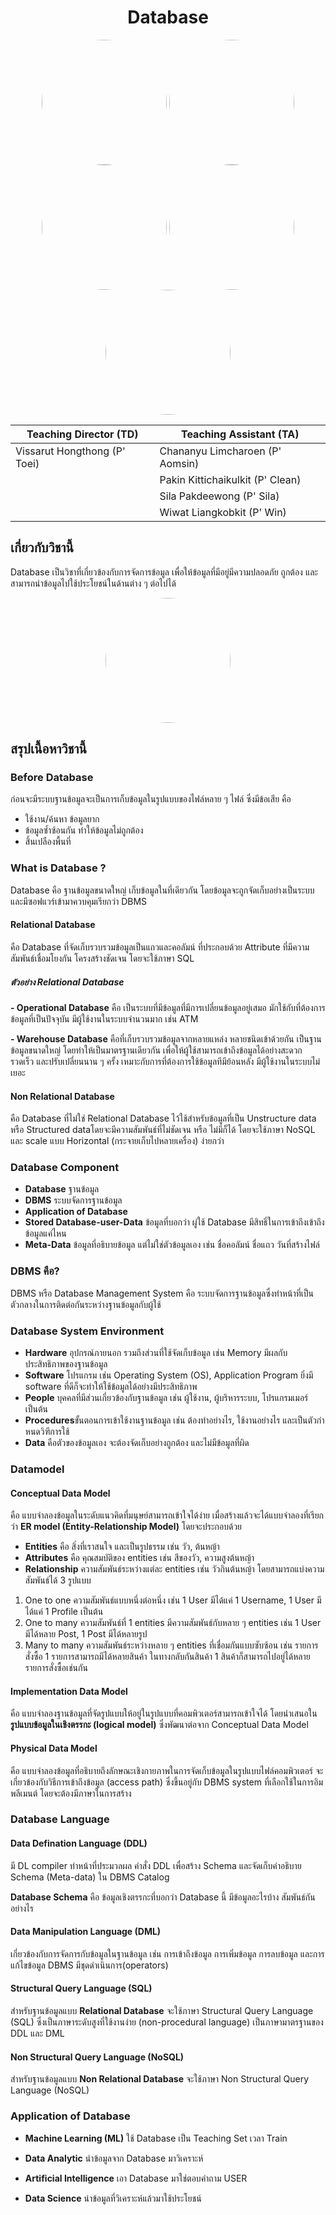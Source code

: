 
<div align="center">
<h1>Database</h1>
</div>

<div align="center">
<img src="https://scontent.fbkk5-5.fna.fbcdn.net/v/t1.6435-9/170377217_2882685505341750_1351321312628421708_n.jpg?_nc_cat=104&ccb=1-7&_nc_sid=09cbfe&_nc_eui2=AeEEAGLzqC1tJKaSZBj1x70N6AZQayyo2vvoBlBrLKja-2ALCPhrPacmTWx00Q-_GIv64x8N2m6XBP0m-ybMUxpt&_nc_ohc=we1Zxg7Ch3cAX8k_3vT&_nc_ht=scontent.fbkk5-5.fna&oh=00_AT_o2IQfWmnZk9HpoScJYuU8Xs0BaM_NHV6WfT7F2l9CVw&oe=63780532" height="auto" width="200" style="border-radius:50%" align="center">
<img src="https://scontent.fbkk4-3.fna.fbcdn.net/v/t1.15752-9/311525063_681284779849441_783287439963387768_n.jpg?_nc_cat=100&ccb=1-7&_nc_sid=ae9488&_nc_eui2=AeFlK4RFFXOV-TvNIyQUtyimWcfKu_p4xkBZx8q7-njGQIXKM06hK58oLTpYkSm2pkabdRtr3h1KliL6vmTVOtzY&_nc_ohc=B_ZK7AHmbRkAX91mGLV&_nc_ht=scontent.fbkk4-3.fna&oh=03_AdRp_mmCaeDGYchuTKP6JyquzjX0Zn1FqsSSNCLHRTVULA&oe=637977EF"  height="200" width="200" style="border-radius:50%" align="center">
<img src="https://scontent.fbkk5-4.fna.fbcdn.net/v/t39.30808-6/289306508_1412635805847564_8480532142388056882_n.jpg?stp=dst-jpg_s851x315&_nc_cat=110&ccb=1-7&_nc_sid=da31f3&_nc_eui2=AeEXlDVBaHguEit_Xy9i1Hww9mBjuNQdXaD2YGO41B1doJWRBJg9bV48u07NLu5riNgaY8XEhotPRjMKRGlTiqGP&_nc_ohc=yss9DW0z9N8AX_5xaV8&_nc_oc=AQkTpWh6j1UDom903B6e1Q9utoGv2hwdQx-jVSKznSlG6TdFLZxCYewUV-WFZIP8dCM&tn=ecIFbzG8RDkXuOae&_nc_ht=scontent.fbkk5-4.fna&oh=00_AT9ZqjQqaf2_N6i1L67rtarBtzVjWNq_P2mT7KytbyV8Ag&oe=6357AAFE" height="auto" width="200" style="border-radius:50%" align="center">
<img src="https://scontent.fbkk5-1.fna.fbcdn.net/v/t39.30808-6/294232138_1467194293729514_8704254697249458315_n.jpg?_nc_cat=109&ccb=1-7&_nc_sid=09cbfe&_nc_eui2=AeEkfScKNh5eqrarG4WaCdfKzlpw62K8eOXOWnDrYrx45RfpkFNeCvE1vwSDmhpTDohj_FXpMX47Z-1GNXpyDMdY&_nc_ohc=xhVqrmt6lXIAX8KMjTf&_nc_ht=scontent.fbkk5-1.fna&oh=00_AT_vshQMXRyoiW6KMRw4YoXEbFm9kwQ3EoPRfiaWZF9iqQ&oe=6358B538" height="auto" width="200" style="border-radius:50%" align="center">
<img src="https://scontent.fbkk5-7.fna.fbcdn.net/v/t39.30808-6/305225610_3324915027791142_1279392730546052545_n.jpg?_nc_cat=107&ccb=1-7&_nc_sid=09cbfe&_nc_eui2=AeGdeEX_l14lQ9nwDOujshnrXSsQ4hSefkJdKxDiFJ5-QrK3XkmS48jUPgrGgKTDvI17fm9BS5RS8tVZCwZjGWhn&_nc_ohc=yq77MX3bQEkAX_uvG3b&_nc_ht=scontent.fbkk5-7.fna&oh=00_AT9vAHiqlf_dzUAwlYrFvypSBDFcF46T7vckSAH82SV1dg&oe=63577A34" height="auto" width="200" style="border-radius:50%" align="center">

</div>

<div align="center">

|Teaching Director (TD) | Teaching Assistant (TA) |
|-------|------|
| Vissarut Hongthong (P' Toei) | Chananyu Limcharoen (P' Aomsin)  |
|  | Pakin Kittichaikulkit (P' Clean)  |
|  | Sila Pakdeewong (P' Sila)  |
|  | Wiwat Liangkobkit (P' Win)  |

</div>



## เกี่ยวกับวิชานี้

Database เป็นวิชาที่เกี่ยวข้องกับการจัดการข้อมูล เพื่อให้ข้อมูลที่มีอยู่มีความปลอดภัย ถูกต้อง และสามารถนำข้อมูลไปใช้ประโยชน์ในด้านต่าง ๆ ต่อไปได้

<div align="center">
<img src="https://scontent.fbkk3-6.fna.fbcdn.net/v/t1.15752-9/311934395_5482798898436717_7630137386970688691_n.jpg?_nc_cat=106&ccb=1-7&_nc_sid=ae9488&_nc_eui2=AeFZ-0nauVTtumvrmFI_FuX2p0_VMUtufyKnT9UxS25_IrK0ncsSgZn5kNb-t-x79HeuGmme81HlbDGB-Qksrg9V&_nc_ohc=7WaqjRfmn3MAX-m1scs&_nc_ht=scontent.fbkk3-6.fna&oh=03_AdQBqb0O7YcjARFX-U4e1hqgKUMnLSzdTv03xZ4Auu7Z8g&oe=63785B4F" height="auto" width="200" style="border-radius:50%" align="center">
</div>


## สรุปเนื้อหาวิชานี้

### Before Database
ก่อนจะมีระบบฐานข้อมูลจะเป็นการเก็บข้อมูลในรูปแบบของไฟล์หลาย ๆ ไฟล์ ซึ่งมีข้อเสีย คือ
 - ใช้งาน/ค้นหา ข้อมูลยาก
 - ข้อมูลซ้ำซ้อนกัน ทำให้ข้อมูลไม่ถูกต้อง
 - สิ้นเปลืองพื้นที่
### What is Database ?
Database คือ ฐานข้อมูลขนาดใหญ่ เก็บข้อมูลในที่เดียวกัน โดยข้อมูลจะถูกจัดเก็บอย่างเป็นระบบ และมีซอฟแวร์เข้ามาควบคุมเรียกว่า DBMS
#### Relational Database 
คือ Database ที่จัดเก็บรวบรวมข้อมูลเป็นแถวและคอลัมน์ ที่ประกอบด้วย Attribute ที่มีความสัมพันธ์เชื่อมโยงกัน โครงสร้างชัดเจน โดยจะใช้ภาษา SQL
##### ตัวอย่าง Relational Database
**- Operational Database**
คือ เป็นระบบที่มีข้อมูลที่มีการเปลี่ยนข้อมูลอยู่เสมอ มักใช้กับที่ต้องการข้อมูลที่เป็นปัจจุบัน มีผู้ใช้งานในระบบจำนวนมาก เช่น ATM

**- Warehouse Database**
คือที่เก็บรวบรวมข้อมูลจากหลายแหล่ง หลายชนิดเข้าด้วยกัน เป็นฐานข้อมูลขนาดใหญ่ โดยทำให้เป็นมาตรฐานเดียวกัน เพื่อให้ผู้ใช้สามารถเข้าถึงข้อมูลได้อย่างสะดวกรวดเร็ว และปรับเปลี่ยนนาน ๆ ครั้ง เหมาะกับการที่ต้องการใช้ข้อมูลทีมีย้อนหลัง มีผู้ใช้งานในระบบไม่เยอะ
#### Non Relational Database
คือ Database ที่ไม่ใช่ Relational Database ไว้ใช้สำหรับข้อมูลที่เป็น Unstructure data หรือ Structured dataโดยจะมีความสัมพันธ์ที่ไม่ชัดเจน หรือ ไม่มีก็ได้ โดยจะใช้ภาษา NoSQL และ scale แบบ Horizontal (กระจายเก็บไปหลายเครื่อง) ง่ายกว่า

### Database Component
 - **Database** ฐานข้อมูล
 - **DBMS** ระบบจัดการฐานข้อมูล
 - **Application of Database** 
 - **Stored Database-user-Data** ข้อมูลที่บอกว่า ผู่ใช้ Database มีสิทธิ์ในการเข้าถึงเข้าถึงข้อมูลแค่ไหน
 - **Meta-Data** ข้อมูลที่อธิบายข้อมูล แต่ไม่ใช่ตัวข้อมูลเอง เช่น ชื่อคอลัมน์ ชื่อแถว วันที่สร้างไฟล์

### DBMS คือ?
DBMS หรือ Database Management System คือ ระบบจัดการฐานข้อมูลซึ่งทำหน้าที่เป็นตัวกลางในการติดต่อกันระหว่างฐานข้อมูลกับผู้ใช้
### Database System Environment
 - **Hardware** อุปกรณ์ภายนอก รวมถึงส่วนที่ใช้จัดเก็บข้อมูล เช่น Memory มีผลกับประสิทธิภาพของฐานข้อมูล
 - **Software** โปรแกรม เช่น Operating System (OS), Application Program ยิ่งมี software ที่ดีก็จะทำให้ใช้ข้อมูลได้อย่างมีประสิทธิภาพ
 - **People** บุคคลที่มีส่วนเกี่ยวข้องกับฐานข้อมูล เช่น ผู้ใช้งาน, ผู้บริหารระบบ, โปรแกรมเมอร์ เป็นต้น
 - **Procedures**ขั้นตอนการเข้าใช้งานฐานข้อมูล เช่น ต้องทำอย่างไร, ใช้งานอย่างไร และเป็นตัวกำหนดวิฑีการใช้
 - **Data** คือตัวของข้อมูลเอง จะต้องจัดเก็บอย่างถูกต้อง และไม่มีข้อมูลที่ผิด
 
### Datamodel
#### Conceptual Data Model
คือ แบบจำลองข้อมูลในระดับแนวคิดที่มนุษย์สามารถเข้าใจได้ง่าย เมื่อสร้างแล้วจะได้แบบจำลองที่เรียกว่า **ER model (Entity-Relationship Model)** โดยจะประกอบด้วย
-   **Entities** คือ สิ่งที่เราสนใจ และเป็นรูปธรรม เช่น วัว, ต้นหญ้า
-   **Attributes** คือ คุณสมบัติของ entities เช่น สีของวัว, ความสูงต้นหญ้า
-   **Relationship** ความสัมพันธ์ระหว่างแต่ละ entities เช่น วัวกินต้นหญ้า โดยสามารถแบ่งความสัมพันธ์ได้ 3 รูปแบบ
1.  One to one ความสัมพันธ์แบบหนึ่งต่อหนึ่ง เช่น 1 User มีได้แค่ 1 Username, 1 User มีได้แค่ 1 Profile เป็นต้น
2.  One to many ความสัมพันธ์ที่ 1 entities มีความสัมพันธ์กับหลาย ๆ entities เช่น 1 User มีได้หลาย Post, 1 Post มีได้หลายรูป
3.  Many to many ความสัมพันธ์ระหว่างหลาย ๆ entities ที่เชื่อมกันแบบซับซ้อน เช่น รายการสั่งซื้อ 1 รายการสามารถมีได้หลายสินค้า ในทางกลับกันสินค้า 1 สินค้าก็สามารถไปอยู่ได้หลายรายการสั่งซื้อเช่นกัน
#### Implementation Data Model
คือ แบบจำลองฐานข้อมูลที่จัดรูปแบบให้อยู่ในรูปแบบที่คอมพิวเตอร์สามารถเข้าใจได้ โดยนำเสนอใน**รูปแบบข้อมูลในเชิงตรรกะ (logical model)** ซึ่งพัฒนาต่อจาก Conceptual Data Model
#### Physical Data Model
คือ แบบจำลองข้อมูลที่อธิบายถึงลักษณะเชิงกายภาพในการจัดเก็บข้อมูลในรูปแบบไฟล์คอมพิวเตอร์ จะเกี่ยวข้องกับวิธีการเข้าถึงข้อมูล (access path) ซึ่งขึ้นอยู่กับ DBMS system ที่เลือกใช้ในการอิมพลีเมนต์ โดยจะต้องมีภาษาในการสร้าง
### Database Language
#### Data Defination Language (DDL)
มี DL compiler ทำหน้าที่ประมวลผล คำสั่ง DDL เพื่อสร้าง Schema และจัดเก็บคำอธิบาย Schema (Meta-data) ใน DBMS Catalog 

**Database Schema** คือ ข้อมูลเชิงตรรกะที่บอกว่า Database นี้ มีข้อมูลอะไรบ้าง สัมพันธ์กันอย่างไร
#### Data Manipulation Language (DML)
เกี่ยวข้องกับการจัดการกับข้อมูลในฐานข้อมูล เช่น การเข้าถึงข้อมูล การเพิ่มข้อมูล การลบข้อมูล และการ แก้ไขข้อมูล DBMS มีชุดดำเนินการ(operators)
#### Structural Query Language (SQL)
สำหรับฐานข้อมูลแบบ **Relational Database** จะใช้ภาษา Structural Query Language (SQL) ซึ่งเป็นภาษาระดับสูงที่ใช้งานง่าย (non-procedural Ianguage) เป็นภาษามาตรฐานของ DDL และ DML
#### Non Structural Query Language (NoSQL)
สำหรับฐานข้อมูลแบบ **Non Relational Database** จะใช้ภาษา Non Structural Query Language (NoSQL)
### Application of Database
- **Machine Learning (ML)** ใช้ Database เป็น Teaching Set เวลา Train

- **Data Analytic** นำข้อมูลจาก Database มาวิเคราะห์

- **Artificial Intelligence** เอา Database มาใช่ตอบคำถาม USER

- **Data Science** นำข้อมูลที่วิเคราะห์แล้วมาใช้ประโยชน์